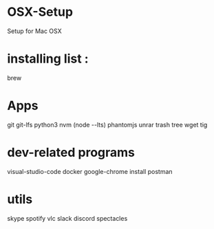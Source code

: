 # OSX-Setup
Setup for Mac OSX

# installing list :

brew

# Apps
git
git-lfs
python3
nvm (node --lts)
phantomjs
unrar
trash
tree
wget
tig

# dev-related programs
visual-studio-code
docker
google-chrome
install postman

# utils
skype
spotify
vlc
slack
discord
spectacles
